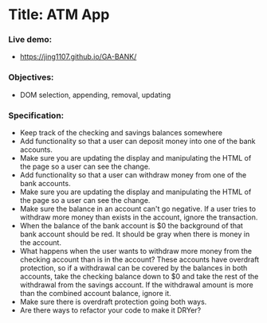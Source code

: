 # Title: ATM App

### Live demo:
- https://jing1107.github.io/GA-BANK/


### Objectives:
- DOM selection, appending, removal, updating

### Specification:

* Keep track of the checking and savings balances somewhere
* Add functionality so that a user can deposit money into one of the bank accounts.
* Make sure you are updating the display and manipulating the HTML of the page
so a user can see the change.
* Add functionality so that a user can withdraw money from one of the bank accounts.
* Make sure you are updating the display and manipulating the HTML of the page
so a user can see the change.
* Make sure the balance in an account can't go negative. If a user tries to
withdraw more money than exists in the account, ignore the transaction.
* When the balance of the bank account is $0 the background of that bank account
should be red. It should be gray when there is money in the account.
* What happens when the user wants to withdraw more money from the checking
account than is in the account? These accounts have overdraft protection, so if
a withdrawal can be covered by the balances in both accounts, take the checking
balance down to $0 and take the rest of the withdrawal from the savings account.
If the withdrawal amount is more than the combined account balance, ignore it.
* Make sure there is overdraft protection going both ways.
* Are there ways to refactor your code to make it DRYer?

